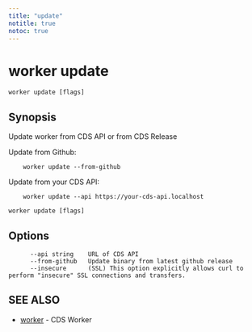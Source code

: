 ```yaml
---
title: "update"
notitle: true
notoc: true
---
```

# worker update

`worker update [flags]`

## Synopsis

Update worker from CDS API or from CDS Release

Update from Github:

		worker update --from-github

Update from your CDS API:

		worker update --api https://your-cds-api.localhost
		

```
worker update [flags]
```

## Options

```
      --api string    URL of CDS API
      --from-github   Update binary from latest github release
      --insecure      (SSL) This option explicitly allows curl to perform "insecure" SSL connections and transfers.
```

## SEE ALSO

* [worker](/docs/components/worker/worker/)	 - CDS Worker

